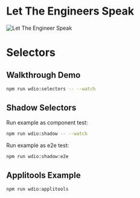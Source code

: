 # Let The Engineers Speak

![Let The Engineer Speak](https://media.licdn.com/dms/image/C5622AQE-QyUgeosBrA/feedshare-shrink_2048_1536/0/1677689696255?e=1681948800&v=beta&t=MCWsNBFCTLEMoJlAg4joCG3eM7nPdrsqVx-M8mF6nj8 "Let The Engineer Speak")

# Selectors

## Walkthrough Demo

```sh
npm run wdio:selectors -- --watch
```

## Shadow Selectors

Run example as component test:

```sh
npm run wdio:shadow -- --watch
```

Run example as e2e test:

```sh
npm run wdio:shadow:e2e
```

## Applitools Example

```sh
npm run wdio:applitools
```
